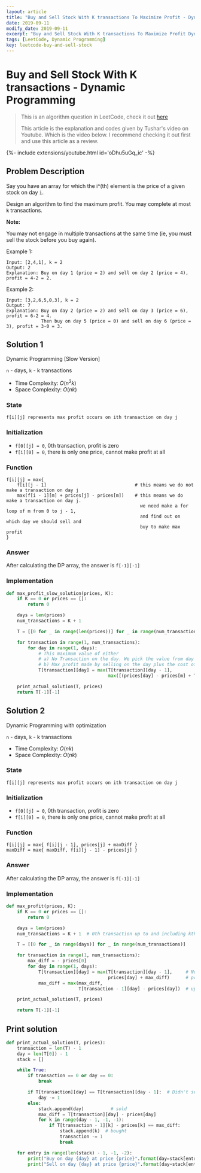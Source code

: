 ```yaml
---
layout: article
title: "Buy and Sell Stock With K transactions To Maximize Profit - Dynamic Programming"
date: 2019-09-11
modify_date: 2019-09-11
excerpt: "Buy and Sell Stock With K transactions To Maximize Profit Dynamic Programming"
tags: [LeetCode, Dynamic Programming]
key: leetcode-buy-and-sell-stock
---
```


# Buy and Sell Stock With K transactions - Dynamic Programming

> This is an algorithm question in LeetCode, check it out [here](https://leetcode.com/problems/best-time-to-buy-and-sell-stock-iv/)
> 
> This article is the explanation and codes given by Tushar's video on Youtube. Which is the video below. I recommend checking it out first and use this article as a review.


<div>{%- include extensions/youtube.html id='oDhu5uGq_ic' -%}</div>


## Problem Description

Say you have an array for which the i^(th) element is the price of a given stock on day `i`.

Design an algorithm to find the maximum profit. You may complete at most **`k`** transactions.

**Note:**

You may not engage in multiple transactions at the same time (ie, you must sell the stock before you buy again).

Example 1:

```
Input: [2,4,1], k = 2
Output: 2
Explanation: Buy on day 1 (price = 2) and sell on day 2 (price = 4), profit = 4-2 = 2.
```

Example 2:

```
Input: [3,2,6,5,0,3], k = 2
Output: 7
Explanation: Buy on day 2 (price = 2) and sell on day 3 (price = 6), profit = 6-2 = 4.
             Then buy on day 5 (price = 0) and sell on day 6 (price = 3), profit = 3-0 = 3.
```

## Solution 1

Dynamic Programming [Slow Version]

`n` - days, `k` - k transactions

- Time Complexity: $O(n^2k)$
- Space Complexity: $O(nk)$

### State

```
f[i][j] represents max profit occurs on ith transaction on day j 
```


### Initialization

- `f[0][j] = 0`, 0th transaction, profit is zero
- `f[i][0] = 0`, there is only one price, cannot make profit at all

### Function

```
f[i][j] = max{
    f[i][j - 1]                                 # this means we do not make a transaction on day j
    max(f[i - 1][m] + prices[j] - prices[m])    # this means we do make a transaction on day j.
                                                  we need make a for loop of m from 0 to j - 1,
                                                  and find out on which day we should sell and
                                                  buy to make max profit
}
```

### Answer

After calculating the DP array, the answer is `f[-1][-1]`


### Implementation


```python
def max_profit_slow_solution(prices, K):
    if K == 0 or prices == []:
        return 0

    days = len(prices)
    num_transactions = K + 1

    T = [[0 for _ in range(len(prices))] for _ in range(num_transactions)]

    for transaction in range(1, num_transactions):
        for day in range(1, days):
            # This maximum value of either
            # a) No Transaction on the day. We pick the value from day - 1
            # b) Max profit made by selling on the day plus the cost of the previous transaction, considered over m days
            T[transaction][day] = max(T[transaction][day - 1],
                                      max([(prices[day] - prices[m] + T[transaction - 1][m]) for m in range(day)]))

    print_actual_solution(T, prices)
    return T[-1][-1]
```


## Solution 2

Dynamic Programming with optimization

`n` - days, `k` - k transactions

- Time Complexity: $O(nk)$
- Space Complexity: $O(nk)$


### State

```
f[i][j] represents max profit occurs on ith transaction on day j 
```


### Initialization

- `f[0][j] = 0`, 0th transaction, profit is zero
- `f[i][0] = 0`, there is only one price, cannot make profit at all


### Function

```
f[i][j] = max{ f[i][j - 1], prices[j] + maxDiff }
maxDiff = max{ maxDiff, f[i][j - 1] - prices[j] }
```

### Answer

After calculating the DP array, the answer is `f[-1][-1]`


### Implementation

```python
def max_profit(prices, K):
    if K == 0 or prices == []:
        return 0

    days = len(prices)
    num_transactions = K + 1  # 0th transaction up to and including kth transaction is considered.

    T = [[0 for _ in range(days)] for _ in range(num_transactions)]

    for transaction in range(1, num_transactions):
        max_diff = - prices[0]
        for day in range(1, days):
            T[transaction][day] = max(T[transaction][day - 1],     # No transaction
                                      prices[day] + max_diff)      # price on that day with max diff
            max_diff = max(max_diff,
                           T[transaction - 1][day] - prices[day])  # update max_diff

    print_actual_solution(T, prices)

    return T[-1][-1]
```


## Print solution

```python
def print_actual_solution(T, prices):
    transaction = len(T) - 1
    day = len(T[0]) - 1
    stack = []

    while True:
        if transaction == 0 or day == 0:
            break

        if T[transaction][day] == T[transaction][day - 1]:  # Didn't sell
            day -= 1
        else:
            stack.append(day)          # sold
            max_diff = T[transaction][day] - prices[day]
            for k in range(day - 1, -1, -1):
                if T[transaction - 1][k] - prices[k] == max_diff:
                    stack.append(k)  # bought
                    transaction -= 1
                    break

    for entry in range(len(stack) - 1, -1, -2):
        print("Buy on day {day} at price {price}".format(day=stack[entry], price=prices[stack[transaction]]))
        print("Sell on day {day} at price {price}".format(day=stack[entry], price=prices[stack[transaction - 1]]))
```











